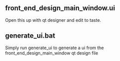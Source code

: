 front_end_design_main_window.ui
-------------------------------

Open this up with qt designer and edit to taste.


generate_ui.bat
---------------

Simply run generate_ui to generate a ui from the front_end_design_main_window qt design file




